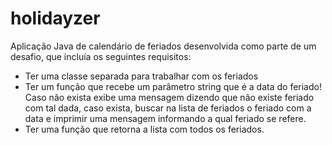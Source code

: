 # holidayzer

Aplicação Java de calendário de feriados desenvolvida como parte de um desafio, que incluía os seguintes requisitos:
- Ter uma classe separada para trabalhar com os feriados
- Ter um função que recebe um parâmetro string que é a data do feriado! Caso não exista exibe uma mensagem dizendo que não existe feriado com tal dada, caso exista, buscar na lista de feriados o feriado com a data e imprimir uma mensagem informando a qual feriado se refere.
- Ter uma função que retorna a lista com todos os feriados.
